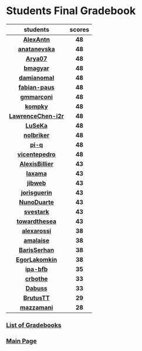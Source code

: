 # Students Final Gradebook

| students | scores |
| :---: | :---: |
| [**AlexAntn**](https://github.com/AlexAntn) | **48** |
| [**anatanevska**](https://github.com/anatanevska) | **48** |
| [**Arya07**](https://github.com/Arya07) | **48** |
| [**bmagyar**](https://github.com/bmagyar) | **48** |
| [**damianomal**](https://github.com/damianomal) | **48** |
| [**fabian-paus**](https://github.com/fabian-paus) | **48** |
| [**gmmarconi**](https://github.com/gmmarconi) | **48** |
| [**kompky**](https://github.com/kompky) | **48** |
| [**LawrenceChen-i2r**](https://github.com/LawrenceChen-i2r) | **48** |
| [**LuSeKa**](https://github.com/LuSeKa) | **48** |
| [**nolbriker**](https://github.com/nolbriker) | **48** |
| [**pi-q**](https://github.com/pi-q) | **48** |
| [**vicentepedro**](https://github.com/vicentepedro) | **48** |
| [**AlexisBillier**](https://github.com/AlexisBillier) | **43** |
| [**Iaxama**](https://github.com/Iaxama) | **43** |
| [**jibweb**](https://github.com/jibweb) | **43** |
| [**jorisguerin**](https://github.com/jorisguerin) | **43** |
| [**NunoDuarte**](https://github.com/NunoDuarte) | **43** |
| [**svestark**](https://github.com/svestark) | **43** |
| [**towardthesea**](https://github.com/towardthesea) | **43** |
| [**alexarossi**](https://github.com/alexarossi) | **38** |
| [**amalaise**](https://github.com/amalaise) | **38** |
| [**BarisSerhan**](https://github.com/BarisSerhan) | **38** |
| [**EgorLakomkin**](https://github.com/EgorLakomkin) | **38** |
| [**ipa-bfb**](https://github.com/ipa-bfb) | **35** |
| [**crbothe**](https://github.com/crbothe) | **33** |
| [**Dabuss**](https://github.com/Dabuss) | **33** |
| [**BrutusTT**](https://github.com/BrutusTT) | **29** |
| [**mazzamani**](https://github.com/mazzamani) | **28** |

### [List of Gradebooks](./gradebook.md)

### [Main Page](./README.md)
